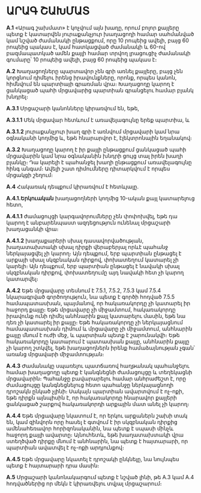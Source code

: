 # ԱՐԱԳ ՇԱԽՄԱՏ

**А.1** «Արագ շախմատ» է կոչվում այն խաղը, որում բոլոր քայլերը պետք է կատարվեն յուրաքանչյուր խաղացողի համար սահմանված կամ նշված ժամանակի ընթացքում, որը 10 րոպեից ավելի, բայց 60 րոպեից պակաս է, կամ հատկացված ժամանակի և 60-ով բազմապատկած ամեն քայլի համար տրվող լրացուցիչ ժամանակի գումարը՝ 10 րոպեից ավելի, բայց 60 րոպեից պակաս է։

**А.2** Խաղացողները պարտավոր չեն գրի առնել քայլերը, բայց չեն կորցնում դիմելու իրենց իրավունքները, որոնք, որպես կանոն, հիմնվում են պարտիայի գրառման վրա։ Խաղացողը կարող է ցանկացած պահի մրցավարից պարտիան գրանցելու համար բլանկ խնդրել։

**А.3.1** Մրցաշարի կանոնները կիրառվում են, եթե,

**А.3.1.1** Մեկ մրցավար հետևում է առավելագույնը երեք պարտիա, և

**А.3.1.2** յուրաքանչյուր խաղ գրի է առնվում մրցավարի կամ նրա օգնականի կողմից և, եթե հնարարվոր է, էլեկտրոնային եղանակով։

**А.3.2** Խաղացողը կարող է իր քայլի ընթացքում ցանկացած պահի մրցավարին կամ նրա օգնականին խնդրի ցույց տալ իրեն խաղի բլանկը։ Դա կարելի է պահանջել խաղի ընթացքում առավելագույնը հինգ անգամ։ Ավելի շատ դիմումները դիտարկվում է որպես մրցակցի շեղում։

**А.4** Հակառակ դեպքում կիրառվում է հետևյալը․

**А.4.1.Երկուական** խաղացողների կողմից 10-ական քայլ կատարելուց հետո,

**А.4.1.1** ժամացույցի կարգավորումները չեն փոփոխվել, եթե դա կարող է անբարենպաստ ազդեցություն ունենալ մրցաշարի խաղացանկի վրա։

**А.4.1.2** խաղաքարերի սխալ դասավորվածության, խաղատախտակի սխալ դիրքի վերաբերյալ որևէ պահանջ ներկայացվել չի կարող։ Այն դեպքում, երբ պարտիան ընթացել է արքայի սխալ սկզբնական դիրքով, փոխատեղում կատարել չի կարելի։ Այն դեպքում, երբ պարտիան ընթացել է նավակի սխալ սկզբնական դիրքով, փոխատեղումը այդ նավակի հետ չի կարող կատարվել։

**А.4.2** Եթե մրցավարը տեսնում է 7.5.1, 7.5.2, 7.5.3 կամ 7.5.4 նկարագրված գործողություն, նա պետք է գործի հոդված 7.5.5 համապատասխան, պայմանով, որ հակառակորդը չի կատարել իր հաջորդ քայլը։ Եթե մրցավարը չի միջամտում, հակառակորդը իրավունք ունի դիմել անհնարին քայլ կատարելու մասին, եթե նա դեռ չի կատարել իր քայլը։ Եթե հակառակորդը չի ներկայացնում համապատասխան դիմում և մրցավարը չի միջամտում, անհնարին քայլը մնում է ուժի մեջ, և պարտիան պետք է շարունակվի։ Եթե հակառակորդը կատարում է պատասխան քայլը, անհնարին քայլը չի կարող շտկվել, եթե խաղացողներն իրենք համաձայնության չգան՝ առանց մրցավարի միջամտության։

**А.4.3** Ժամանակը սպառելու պատճառով հաղթանակ պահանջելու համար խաղացողը պետք է կանգնեցնի ժամացույցը և տեղեկացնի մրցավարին։ Պահանջը բավարարելու համար անհրաժեշտ է, որը ժամացույցը կանգնեցնելուց հետո պահանջը ներկայացնողի դրոշակն ընկած չլինի։ Սակայն պարտիան ավարտվում է ոչ-ոքի, եթե դիրքն այնպիսին է, որ հակառակորդը հնարավոր քայլերի ցանկացած շարքով հակառակորդի արքային մատ անել չի կարող։

**А.4.4** Եթե մրցավարը նկատում է, որ երկու արքաներն շախի տակ են, կամ զինվորն որը հասել է գտվում է իր սկզբնական դիրքից ամենահեռավոր հորիզոնականին, նա պետք է սպասի մինչև հաջորդ քայլի ավարտը։ Այնուհետև, եթե խաղատախտակի վրա ստեղծված դիրքը մնում է անհնարին, նա պետք է հայտարարի, որ պարտիան ավատվել է ոչ-ոքի արդյունքով։

**А.4.5** Եթե մրցավարը նկատել է դրոշակի ընկնելը, նա նույնպես պետք է հայտարարի դրա մասին։

**А.5** Մրցաշարի կանոնակարգում պետք է նշված լինի, թե А.3 կամ А.4 հոդվածներից որ մեկն է կիրառվելու տվյալ մրցաշարում։
